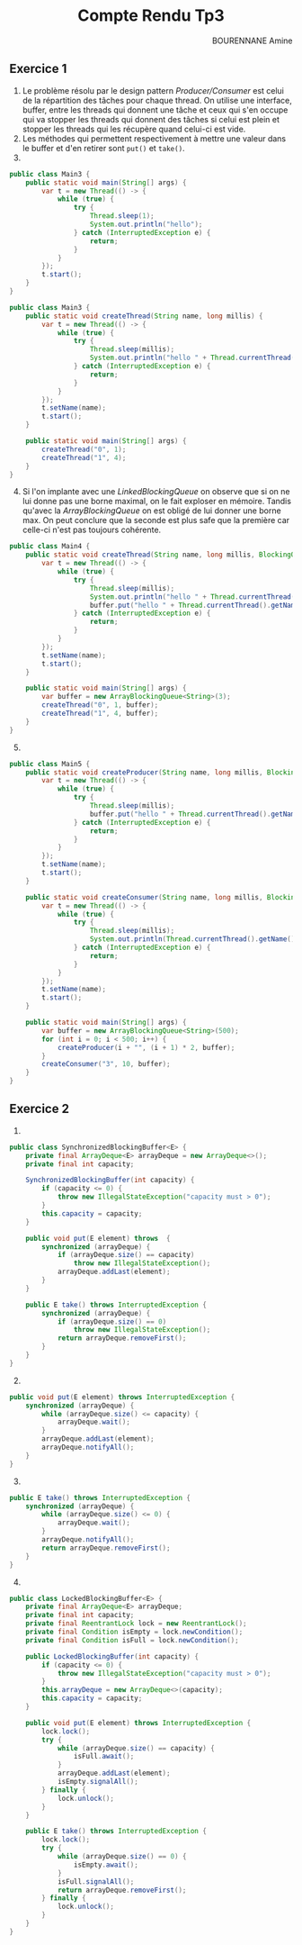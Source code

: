 # <center>Compte Rendu Tp3</center>
<p align="right">BOURENNANE Amine</p>

## Exercice 1
1) Le problème résolu par le design pattern _Producer/Consumer_ est celui de la répartition des tâches pour chaque thread. On utilise une interface, buffer, entre les
threads qui donnent une tâche et ceux qui s'en occupe qui va stopper les threads qui donnent des tâches si celui est plein et stopper les threads qui les récupère
quand celui-ci est vide.
2) Les méthodes qui permettent respectivement à mettre une valeur dans le buffer et d'en retirer sont `put()` et `take()`.
3)
```java
public class Main3 {
    public static void main(String[] args) {
        var t = new Thread(() -> {
            while (true) {
                try {
                    Thread.sleep(1);
                    System.out.println("hello");
                } catch (InterruptedException e) {
                    return;
                }
            }
        });
        t.start();
    }
}
```
```java
public class Main3 {
    public static void createThread(String name, long millis) {
        var t = new Thread(() -> {
            while (true) {
                try {
                    Thread.sleep(millis);
                    System.out.println("hello " + Thread.currentThread().getName());
                } catch (InterruptedException e) {
                    return;
                }
            }
        });
        t.setName(name);
        t.start();
    }

    public static void main(String[] args) {
        createThread("0", 1);
        createThread("1", 4);
    }
}
```
4) Si l'on implante avec une _LinkedBlockingQueue_ on observe que si on ne lui donne pas une borne maximal, on le fait exploser en mémoire. Tandis qu'avec la _ArrayBlockingQueue_ on est obligé de lui donner une borne max. On peut conclure que la seconde est plus safe que la première car celle-ci n'est pas toujours cohérente.
```java
public class Main4 {
    public static void createThread(String name, long millis, BlockingQueue<String> buffer) {
        var t = new Thread(() -> {
            while (true) {
                try {
                    Thread.sleep(millis);
                    System.out.println("hello " + Thread.currentThread().getName());
                    buffer.put("hello " + Thread.currentThread().getName());
                } catch (InterruptedException e) {
                    return;
                }
            }
        });
        t.setName(name);
        t.start();
    }

    public static void main(String[] args) {
        var buffer = new ArrayBlockingQueue<String>(3);
        createThread("0", 1, buffer);
        createThread("1", 4, buffer);
    }
}
```
5)
```java
public class Main5 {
    public static void createProducer(String name, long millis, BlockingQueue<String> buffer) {
        var t = new Thread(() -> {
            while (true) {
                try {
                    Thread.sleep(millis);
                    buffer.put("hello " + Thread.currentThread().getName());
                } catch (InterruptedException e) {
                    return;
                }
            }
        });
        t.setName(name);
        t.start();
    }

    public static void createConsumer(String name, long millis, BlockingQueue<String> buffer) {
        var t = new Thread(() -> {
            while (true) {
                try {
                    Thread.sleep(millis);
                    System.out.println(Thread.currentThread().getName() + " => " + buffer.take());
                } catch (InterruptedException e) {
                    return;
                }
            }
        });
        t.setName(name);
        t.start();
    }

    public static void main(String[] args) {
        var buffer = new ArrayBlockingQueue<String>(500);
        for (int i = 0; i < 500; i++) {
            createProducer(i + "", (i + 1) * 2, buffer);
        }
        createConsumer("3", 10, buffer);
    }
}
```

## Exercice 2

1)
```java
public class SynchronizedBlockingBuffer<E> {
    private final ArrayDeque<E> arrayDeque = new ArrayDeque<>();
    private final int capacity;

    SynchronizedBlockingBuffer(int capacity) {
        if (capacity <= 0) {
            throw new IllegalStateException("capacity must > 0");
        }
        this.capacity = capacity;
    }

    public void put(E element) throws  {
        synchronized (arrayDeque) {
            if (arrayDeque.size() == capacity)
                throw new IllegalStateException();
            arrayDeque.addLast(element);
        }
    }

    public E take() throws InterruptedException {
        synchronized (arrayDeque) {
            if (arrayDeque.size() == 0)
                throw new IllegalStateException();
            return arrayDeque.removeFirst();
        }
    }
}
```
2)
```java
public void put(E element) throws InterruptedException {
    synchronized (arrayDeque) {
        while (arrayDeque.size() <= capacity) {
            arrayDeque.wait();
        }
        arrayDeque.addLast(element);
        arrayDeque.notifyAll();
    }
}
```
3)
```java
public E take() throws InterruptedException {
    synchronized (arrayDeque) {
        while (arrayDeque.size() <= 0) {
            arrayDeque.wait();
        }
        arrayDeque.notifyAll();
        return arrayDeque.removeFirst();
    }
}
```
4)
```java
public class LockedBlockingBuffer<E> {
    private final ArrayDeque<E> arrayDeque;
    private final int capacity;
    private final ReentrantLock lock = new ReentrantLock();
    private final Condition isEmpty = lock.newCondition();
    private final Condition isFull = lock.newCondition();

    public LockedBlockingBuffer(int capacity) {
        if (capacity <= 0) {
            throw new IllegalStateException("capacity must > 0");
        }
        this.arrayDeque = new ArrayDeque<>(capacity);
        this.capacity = capacity;
    }

    public void put(E element) throws InterruptedException {
        lock.lock();
        try {
            while (arrayDeque.size() == capacity) {
                isFull.await();
            }
            arrayDeque.addLast(element);
            isEmpty.signalAll();
        } finally {
            lock.unlock();
        }
    }

    public E take() throws InterruptedException {
        lock.lock();
        try {
            while (arrayDeque.size() == 0) {
                isEmpty.await();
            }
            isFull.signalAll();
            return arrayDeque.removeFirst();
        } finally {
            lock.unlock();
        }
    }
}
```